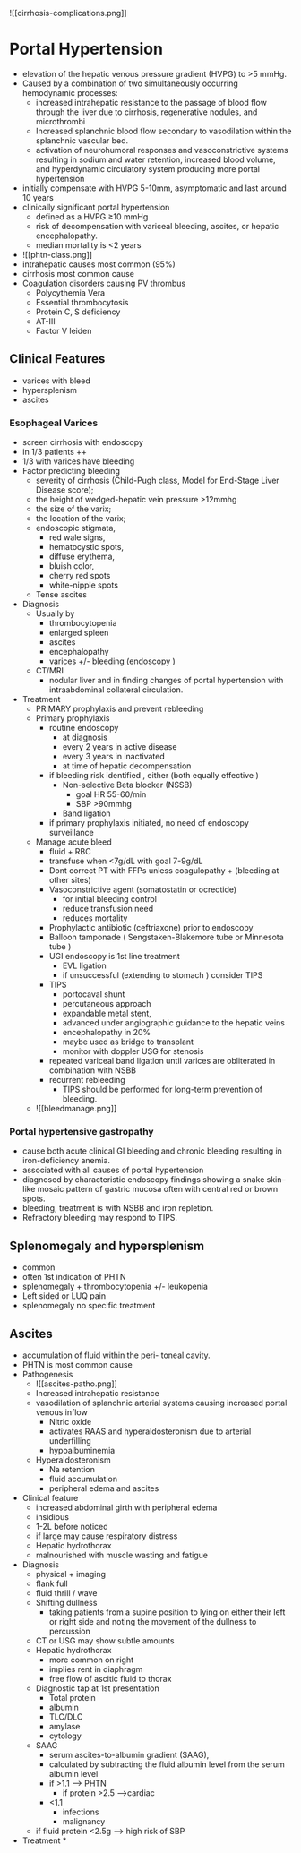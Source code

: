 ![[cirrhosis-complications.png]]
# Portal Hypertension 
* elevation of the hepatic venous pressure gradient (HVPG) to >5 mmHg.
* Caused by a combination of two simultaneously occurring hemodynamic processes: 
	* increased intrahepatic resistance to the passage of blood flow through the liver due to cirrhosis, regenerative nodules, and microthrombi
	* Increased splanchnic blood flow secondary to vasodilation within the splanchnic vascular bed.
	* activation of neurohumoral responses and vasoconstrictive systems resulting in sodium and water retention, increased blood volume, and hyperdynamic circulatory system producing more portal hypertension
* initially compensate with HVPG 5-10mm, asymptomatic and last around 10 years 
* clinically significant portal hypertension 
	* defined as a HVPG ≥10 mmHg 
	* risk of decompensation with variceal bleeding, ascites, or hepatic encephalopathy. 
	* median mortality is <2 years 
* ![[phtn-class.png]]
* intrahepatic causes most common (95%)
* cirrhosis most common cause 
* Coagulation disorders causing PV thrombus
	* Polycythemia Vera 
	* Essential thrombocytosis 
	* Protein C, S deficiency 
	* AT-III 
	* Factor V leiden 
## Clinical Features 
* varices with bleed 
* hypersplenism 
* ascites 
### Esophageal Varices 
* screen cirrhosis with endoscopy 
* in 1/3 patients ++ 
* 1/3 with varices have bleeding 
* Factor predicting bleeding 
	* severity of cirrhosis (Child-Pugh class, Model for End-Stage Liver Disease score);
	* the height of wedged-hepatic vein pressure >12mmhg
	* the size of the varix; 
	* the location of the varix;
	* endoscopic stigmata, 
		* red wale signs, 
		* hematocystic spots, 
		* diffuse erythema,
		* bluish color, 
		* cherry red spots
		*  white-nipple spots
	* Tense ascites 
* Diagnosis 
	* Usually by 
		* thrombocytopenia 
		* enlarged spleen 
		* ascites 
		* encephalopathy 
		* varices +/- bleeding (endoscopy )
	* CT/MRI 
		* nodular liver and in finding changes of portal hypertension with intraabdominal collateral circulation.
* Treatment 
	* PRIMARY prophylaxis and prevent rebleeding 
	* Primary prophylaxis 
		* routine endoscopy 
			* at diagnosis 
			* every 2 years in active disease 
			* every 3 years in inactivated 
			* at time of hepatic decompensation 
		* if bleeding risk identified , either (both equally effective )
			* Non-selective Beta blocker (NSSB)
				* goal HR 55-60/min 
				* SBP >90mmhg
			* Band ligation
		* if primary prophylaxis initiated, no need of endoscopy surveillance 
	* Manage acute bleed 
		* fluid + RBC 
		* transfuse when <7g/dL with goal 7-9g/dL 
		* Dont correct PT with FFPs unless coagulopathy + (bleeding at other sites)
		* Vasoconstrictive agent (somatostatin or ocreotide)
			* for initial bleeding control 
			* reduce transfusion need 
			* reduces mortality 
		* Prophylactic antibiotic (ceftriaxone) prior to endoscopy 
		* Balloon tamponade ( Sengstaken-Blakemore tube or Minnesota tube )
		* UGI endoscopy is 1st line treatment 
			* EVL ligation 
			* if unsuccessful (extending to stomach ) consider TIPS 
		* TIPS 
			* portocaval shunt 
			* percutaneous approach
			* expandable metal stent,
			* advanced under angiographic guidance to the hepatic veins
			* encephalopathy in 20% 
			* maybe used as bridge to transplant 
			* monitor with doppler USG for stenosis 
		* repeated variceal band ligation until varices are obliterated in combination with NSBB
		* recurrent rebleeding 
			* TIPS should be performed for long-term prevention of bleeding.
	* ![[bleedmanage.png]]
### Portal hypertensive gastropathy
* cause both acute clinical GI bleeding and chronic bleeding resulting in iron-deficiency anemia.
* associated with all causes of portal hypertension
* diagnosed by characteristic endoscopy findings showing a snake skin–like mosaic pattern of gastric mucosa often with central red or brown spots. 
* bleeding, treatment is with NSBB and iron repletion. 
* Refractory bleeding may respond to TIPS.
## Splenomegaly and hypersplenism 
* common 
* often 1st indication of PHTN 
* splenomegaly + thrombocytopenia +/- leukopenia 
* Left sided or LUQ pain 
* splenomegaly no specific treatment 
## Ascites 
* accumulation of fluid within the peri- toneal cavity.
* PHTN is most common cause 
* Pathogenesis 
	* ![[ascites-patho.png]]
	* Increased intrahepatic resistance
	* vasodilation of splanchnic arterial systems causing increased portal venous inflow 
		* Nitric oxide 
		* activates RAAS and hyperaldosteronism due to arterial underfilling
		* hypoalbuminemia 
	* Hyperaldosteronism 
		* Na retention 
		* fluid accumulation 
		* peripheral edema and ascites 
* Clinical feature 
	* increased abdominal girth with peripheral edema 
	* insidious 
	* 1-2L before noticed 
	* if large may cause respiratory distress 
	* Hepatic hydrothorax 
	* malnourished with muscle wasting and fatigue 
* Diagnosis 
	* physical + imaging 
	* flank full 
	* fluid thrill / wave 
	* Shifting dullness 
		* taking patients from a supine position to lying on either their left or right side and noting the movement of the dullness to percussion
	* CT or USG may show subtle amounts 
	* Hepatic hydrothorax 
		* more common on right 
		* implies rent in diaphragm 
		* free flow of ascitic fluid to thorax 
	* Diagnostic tap at 1st presentation 
		* Total protein 
		* albumin 
		* TLC/DLC 
		* amylase 
		* cytology 
	* SAAG 
		* serum ascites-to-albumin gradient (SAAG), 
		* calculated by subtracting the fluid albumin level from the serum albumin level
		* if >1.1 --> PHTN 
			* if protein >2.5 -->cardiac 
		* <1.1 
			* infections
			* malignancy 
	* if fluid protein <2.5g --> high risk of SBP 
* Treatment 
	* 
